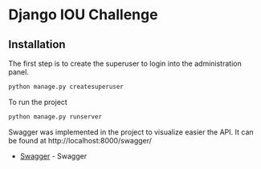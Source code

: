 # Django IOU Challenge

## Installation

The first step is to create the superuser to login into the administration panel.

```sh
python manage.py createsuperuser
```

To run the project

```sh
python manage.py runserver
```


Swagger was implemented in the project to visualize easier the API. It can be found at http://localhost:8000/swagger/
- [Swagger](http://localhost:8000/swagger/) - Swagger


